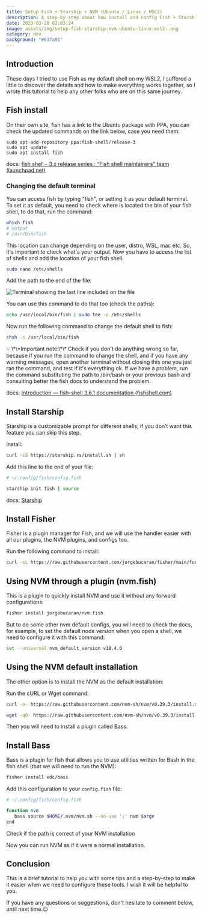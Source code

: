 ```yaml
---
title: Setup Fish + Starship + NVM (Ubuntu / Linux / WSL2)
description: A step-by-step about how install and config Fish + Starship + NVM on Linux
date: 2023-03-28 02:03:24
image: assets/img/setup-fish-starship-nvm-ubuntu-linux-wsl2-.png
category: dev
background: "#637a91"
---
```

## Introduction

These days I tried to use Fish as my default shell on my WSL2, I suffered a little to discover the details and how to make everything works together, so I wrote this tutorial to help any other folks who are on this same journey.

## Fish install

On their own site, fish has a link to the Ubuntu package with PPA, you can check the updated commands on the link below, case you need them:

```
sudo apt-add-repository ppa:fish-shell/release-3
sudo apt update
sudo apt install fish
```

docs: [fish shell - 3.x release series : “Fish shell maintainers” team (launchpad.net)](https://launchpad.net/~fish-shell/+archive/ubuntu/release-3)

### Changing the default terminal

You can access fish by typing "fish", or setting it as your default terminal.
To set it as default, you need to check where is located the bin of your fish shell, to do that, run the command:

```bash
which fish
# output
# /usr/bin/fish
```

This location can change depending on the user, distro, WSL, mac etc. So, it's important to check what's your output.
Now you have to access the list of shells and add the location of your fish shell:

```bash
sudo nano /etc/shells
```

Add the path to the end of the file:

![Terminal showing the last line included on the file](assets/img/a-step-by-step-about-how-install-and-config-fish-starship-nvm-on-linux.png "Terminal showing the last line included on the file")

You can use this command to do that too (check the paths):

```bash
echo /usr/local/bin/fish | sudo tee -a /etc/shells
```

Now run the following command to change the default shell to fish:

```bash
chsh -s /usr/local/bin/fish
```

<aside>
💡 \*\*Important note:\*\* Check if you don't do anything wrong so far, because if you run the command to change the shell, and if you have any warning messages, open another terminal without closing this one you just ran the command, and test if it's everything ok. If we have a problem, run the command substituting the path to /bin/bash or your previous bash and consulting better the fish docs to understand the problem.

</aside>

docs: [Introduction — fish-shell 3.6.1 documentation (fishshell.com)](https://fishshell.com/docs/current/)

## Install Starship

Starship is a customizable prompt for different shells, if you don’t want this feature you can skip this step.

Install:

```bash
curl -sS https://starship.rs/install.sh | sh
```

Add this line to the end of your file:

```bash
# ~/.config/fish/config.fish

starship init fish | source
```

docs: [Starship](https://starship.rs/guide/#%F0%9F%9A%80-installation)

## Install Fisher

Fisher is a plugin manager for Fish, and we will use the handler easier with all our plugins, the NVM plugins, and configs too.

Run the following command to install:

```bash
curl -sL https://raw.githubusercontent.com/jorgebucaran/fisher/main/functions/fisher.fish | source && fisher install jorgebucaran/fisher
```

## Using NVM through a plugin (nvm.fish)

This is a plugin to quickly install NVM and use it without any forward configurations:

```bash
fisher install jorgebucaran/nvm.fish
```

But to do some other nvm default configs, you will need to check the docs, for example, to set the default node version when you open a shell, we need to configure it with this command:

```bash
set --universal nvm_default_version v18.4.0
```

## Using the NVM default installation

The other option is to install the NVM as the default installation:

Run the cURL or Wget command:

```bash
curl -o- https://raw.githubusercontent.com/nvm-sh/nvm/v0.39.3/install.sh | bash
```

```bash
wget -qO- https://raw.githubusercontent.com/nvm-sh/nvm/v0.39.3/install.sh | bash
```

Then you will need to install a plugin called Bass.

## Install Bass

Bass is a plugin for fish that allows you to use utilities written for Bash in the fish shell (that we will need to run the NVM):

```bash
fisher install edc/bass
```

Add this configuration to your `config.fish` file:

```bash
# ~/.config/fish/config.fish

function nvm
   bass source $HOME/.nvm/nvm.sh --no-use ';' nvm $argv
end
```

Check if the path is correct of your NVM installation

Now you can run NVM as if it were a normal installation.

## Conclusion

This is a brief tutorial to help you with some tips and a step-by-step to make it easier when we need to configure these tools. I wish it will be helpful to you.

If you have any questions or suggestions, don't hesitate to comment below, until next time.😉